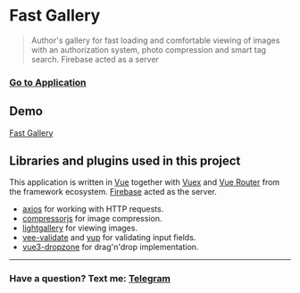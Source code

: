 # Fast Gallery
> Author's gallery for fast loading and comfortable viewing of images with an authorization system, photo compression and smart tag search. Firebase acted as a server
### [Go to Application](https://barcodegen.web.app/) ###

## Demo
[Fast Gallery](https://user-images.githubusercontent.com/106645309/185779694-ff0410f0-d03a-4b63-84b3-1e3c4f6d46a3.webm)

## Libraries and plugins used in this project
This application is written in [Vue](https://www.npmjs.com/package/vue) together with [Vuex](https://www.npmjs.com/package/vuex) and [Vue Router](https://www.npmjs.com/package/vue-router) from the framework ecosystem. [Firebase](https://www.npmjs.com/package/firebase) acted as the server.
- [axios](https://www.npmjs.com/package/axios) for working with HTTP requests.
- [compressorjs](https://www.npmjs.com/package/compressorjs) for image compression.
- [lightgallery](https://www.npmjs.com/package/lightgallery) for viewing images.
- [vee-validate](https://www.npmjs.com/package/vee-validate) and [yup](https://www.npmjs.com/package/yup) for validating input fields.
- [vue3-dropzone](https://www.npmjs.com/package/vue3-dropzone) for drag'n'drop implementation.
___
### Have a question? Text me: [Telegram](https://t.me/apocalypsecore)
